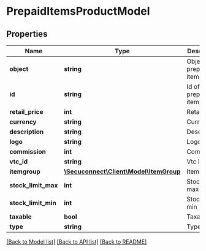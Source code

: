 # PrepaidItemsProductModel

## Properties
Name | Type | Description | Notes
------------ | ------------- | ------------- | -------------
**object** | **string** | Object of prepaid item | 
**id** | **string** | Id of prepaid item | 
**retail_price** | **int** | Retail price | 
**currency** | **string** | Currency | 
**description** | **string** | Description | 
**logo** | **string** | Logo | 
**commission** | **int** | Commission | 
**vtc_id** | **string** | Vtc id | 
**itemgroup** | [**\Secuconnect\Client\Model\ItemGroup**](ItemGroup.md) | Item group | 
**stock_limit_max** | **int** | Stock limit max | 
**stock_limit_min** | **int** | Stock limit min | 
**taxable** | **bool** | Taxable | 
**type** | **string** | Type | 

[[Back to Model list]](../README.md#documentation-for-models) [[Back to API list]](../README.md#documentation-for-api-endpoints) [[Back to README]](../README.md)


